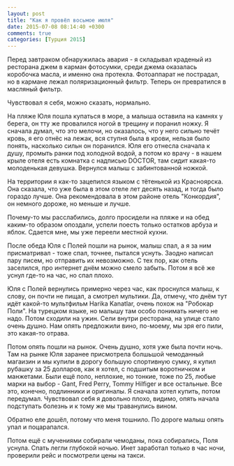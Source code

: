 ```yaml
---
layout: post
title: "Как я провёл восьмое июля"
date: 2015-07-08 08:14:40 +0300
comments: true
categories: [Турция 2015]
---
```

Перед завтраком обнаружилась авария - я складывал краденый из ресторана джем в карман фотосумки, среди джема оказалась коробочка масла, и именно она протекла. Фотоаппарат не пострадал, но в кармане лежал поляризационный фильтр. Теперь он превратился в масляный фильтр.

Чувствовал я себя, можно сказать, нормально.

На пляже Юля пошла купаться в море, а малыша оставила на камнях у берега, он тту же провалился ногой в трещину и поранил ножку. Я сначала думал, что это мелочи, но оказалось, что у него сильно течёт кровь, я его отнёс на лежак, вся ступня была в крови, нельзя было понять, насколько сильн он поранился. Юля его отнесла сначала к душу, промыть ранки под холодной водой, а потом ко врачу - в нашем крыле отеля есть комнатка с надписью DOCTOR, там сидит какая-то молоденькая девушка. Вернулся малыш с забинтованной ножкой.

На территории я как-то зацепился языком с тётенькой из Красноярска. Она сказала, что уже была в этом отеле лет десять назад, и тогда было гораздо лучше. Она рекомендовала в этом районе отель "Конкордия", он немного дороже, но меньше и лучше.

Почему-то мы расслабились, долго просидели на пляже и на обед каким-то образом опоздали, успели поесть только остатков арбуза и яблок. Сдается мне, мы уже переели местной кухни.

После обеда Юля с Полей пошли на рынок, малыш спал, а я за ним присматривал - тоже спал, точнее, пытался уснуть. Заодно написал пару писем, но отправить их невозможно. С тех пор, как отель заселился, про интернет днём можно смело забыть. Потом я всё же уснул где-то на час, но спал плохо.

Юля с Полей вернулись примерно через час, как проснулся малыш, к слову, он почти не пищал, а смотрел мультики. Да, отмечу, что днём тут идёт какой-то мультфильм Harika Kanatlar, очень похож на "Робокар Поли". На турецком языке, но малышу там особо понимать ничего не надо. Потом сходили на ужин. Сели внутри ресторана, на улице стало очень душно. Нам опять предложили вино, по-моему, мы зря его пили, это какая-то отрава.

Потом опять пошли на рынок. Очень душно, хотя уже была почти ночь. Там на рынке Юля заранее присмотрела болшьшой чемоданный магаизин и мы купили в дорогу большую спортивную сумку, я купил рубашку за 25 долларов, как я хотел, с подшитым воротничком и манжетами. Были ещё поло, неплохие, но тонкие, тоже по 25, любые марки на выбор - Gant, Fred Perry, Tommy Hilfiger и все остальные. Все это, конечно, подлинники и оригиналы. Я сначала хотел купить, потом передумал. Чувствовал себя я довольно плохо, видимо, опять начала подступать болезнь и к тому же мы траванулись вином.

Обратно еле дошёл, потому что меня тошнило. По дороге малыш опять упал и поцарапался.

Потом ещё с мучениями собирали чемоданы, пока собирались, Поля уснула. Спать легли глубокой ночью. Инет заработал только в час ночи, проверили рейс и посмотрели цены на такси.